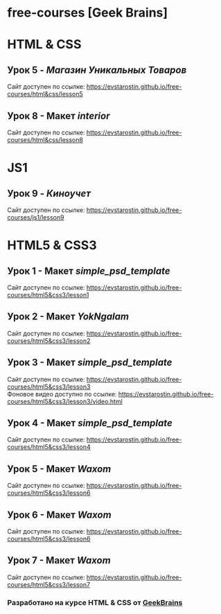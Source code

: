 # free-courses [Geek Brains]

# HTML & CSS

## Урок 5 - ***Магазин Уникальных Товаров***
Сайт доступен по ссылке: https://evstarostin.github.io/free-courses/html&css/lesson5

## Урок 8 - Макет ***interior***
Сайт доступен по ссылке: https://evstarostin.github.io/free-courses/html&css/lesson8

# JS1

## Урок 9 - ***Киноучет***
Сайт доступен по ссылке: https://evstarostin.github.io/free-courses/js1/lesson9

# HTML5 & CSS3

## Урок 1 - Макет ***simple_psd_template***
Сайт доступен по ссылке: https://evstarostin.github.io/free-courses/html5&css3/lesson1

## Урок 2 - Макет ***YokNgalam***
Сайт доступен по ссылке: https://evstarostin.github.io/free-courses/html5&css3/lesson2

## Урок 3 - Макет ***simple_psd_template***
Сайт доступен по ссылке: https://evstarostin.github.io/free-courses/html5&css3/lesson3  
Фоновое видео доступно по ссылке: https://evstarostin.github.io/free-courses/html5&css3/lesson3/video.html

## Урок 4 - Макет ***simple_psd_template***
Сайт доступен по ссылке: https://evstarostin.github.io/free-courses/html5&css3/lesson4  

## Урок 5 - Макет ***Waxom***
Сайт доступен по ссылке: https://evstarostin.github.io/free-courses/html5&css3/lesson6  

## Урок 6 - Макет ***Waxom***
Сайт доступен по ссылке: https://evstarostin.github.io/free-courses/html5&css3/lesson6  

## Урок 7 - Макет ***Waxom***
Сайт доступен по ссылке: https://evstarostin.github.io/free-courses/html5&css3/lesson7 

### Разработано на курсе **HTML & CSS** от [GeekBrains](https://geekbrains.ru/) 
